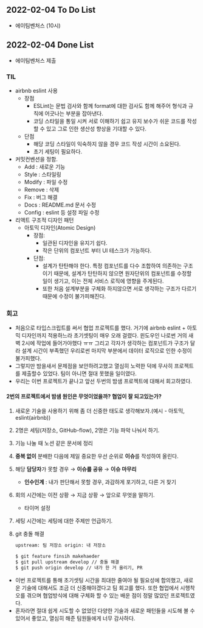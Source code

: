 ## 2022-02-04 To Do List

- 에이팀벤처스 (10시)

## 2022-02-04 Done List

- 에이팀벤처스 제출

### TIL

- airbnb eslint 사용
  - 장점
    - ESLint는 문법 검사와 함께 format에 대한 검사도 함께 해주어 형식과 규칙에 어긋나는 부분을 잡아낸다.
    - 코딩 스타일을 통일 시켜 서로 이해하기 쉽고 유지 보수가 쉬운 코드를 작성할 수 있고 그로 인한 생산성 향상을 기대할 수 있다.
  - 단점
    - 해당 코딩 스타일이 익숙하지 않을 경우 코드 작성 시간이 소요된다.
    - 초기 세팅이 필요하다.
- 커밋컨벤션을 정함.
  - Add : 새로운 기능
  - Style : 스타일링
  - Modify : 파일 수정
  - Remove : 삭제
  - Fix : 버그 해결
  - Docs : README.md 문서 수정
  - Config : eslint 등 설정 파일 수정
- 리액트 구조적 디자인 패턴
  - 아토믹 디자인(Atomic Design)
    - 장점:
      - 일관된 디자인을 유지기 쉽다.
      - 작은 단위의 컴포넌트 부터 UI 테스크가 가능하다.
    - 단점:
      - 설계가 탄탄해야 한다. 특정 컴포넌트를 다수 조합하여 의존하는 구조이기 때문에, 설계가 탄탄하지 않으면 원자단위의 컴포넌트를 수정할 일이 생기고, 이는 전체 서비스 로직에 영향을 주게된다.
      - 또한 처음 설계부분을 구체화 하지않으면 서로 생각하는 구조가 다르기 때문에 수정이 불가피해진다.

### 회고

- 처음으로 타입스크립트를 써서 협업 프로젝트를 했다. 거기에 airbnb eslint + 아토믹 디자인까지 적용하느라 초기셋팅이 매우 오래 걸렸다. 윈도우인 나로썬 거의 새벽 2시에 작업에 들어가야했다 ㅠㅠ 그리고 각자가 생각하는 컴포넌트가 구조가 달라 설계 시간이 부족했던 우리로썬 마지막 부분에서 데이터 로직으로 인한 수정이 불가피했다.
- 그렇지만 밤을새서 문제점을 보안하려고했고 열심히 노력한 덕에 무사히 프로젝트를 제출할수 있었다. 팀이 아니면 절대 못했을 일이였다.
- 우리는 이번 프로젝트가 끝나고 앞선 두번의 밤샘 프로젝트에 대해서 회고하였다.

#### 2번의 프로젝트에서 밤샘 원인은 무엇이었을까? 협업이 잘 되고있는가?

1. 새로운 기술을 사용하기 위해 좀 더 신중한 태도로 생각해보자.(예시 - 아토믹, eslint(airbnb))
2. 2명은 세팅(저장소, GitHub-flow), 2명은 기능 파악 나눠서 하기.
3. 기능 나눌 때 노션 같은 문서에 정리
4. **중복 없이** 분배한 다음에 제일 중요한 우선 순위로 **이슈**를 작성하여 올린다.
5. 해당 **담당자**가 못할 경우 → **이슈를 공유** → **이슈 마무리**
   - **인수인계** : 내가 판단해서 못할 경우, 과감하게 포기하고, 다른 거 찾기
6. 회의 시간에는 이전 상황 → 지금 상황 → 앞으로 무엇을 말하기.
   - 타이머 설정
7. 세팅 시간에는 세팅에 대한 주제만 언급하기.
8. git 충돌 해결

   ```bash
   upstream: 팀 저장소 origin: 내 저장소

   $ git feature finsih makehaeder
   $ git pull upstream develop // 충돌 해결
   $ git push origin develop // 내가 한 거 올리기, PR
   ```

- 이번 프로젝트를 통해 초기셋팅 시간을 최대한 줄여야 될 필요성에 합의했고, 새로운 기술에 대해서도 조금 더 신중해야겠다고 팀 회고를 했다. 또한 협업에서 시행착오를 겪으며 협업방식에 대해 구체화 할 수 있는 배운 점이 정말 많았던 프로젝트였다.
- 혼자라면 절대 쉽게 시도할 수 없었던 다양한 기술과 새로운 패턴들을 시도해 볼 수 있어서 좋았고, 열심히 해준 팀원들에게 너무 감사하다.
